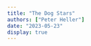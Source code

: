 ```yaml
---
title: "The Dog Stars"
authors: ["Peter Heller"]
date: "2023-05-23"
display: true
---
```


<!-- Your comments or review here -->
